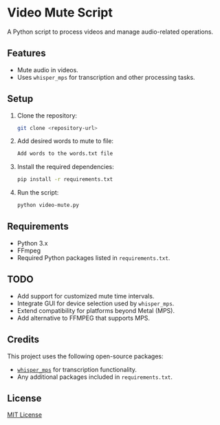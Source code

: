 # Video Mute Script

A Python script to process videos and manage audio-related operations.

## Features
- Mute audio in videos.
- Uses `whisper_mps` for transcription and other processing tasks.

## Setup
1. Clone the repository:
   ```bash
   git clone <repository-url>
   ```  
2. Add desired words to mute to file:
   ```bash
   Add words to the words.txt file
   ```
3. Install the required dependencies:
   ```bash
   pip install -r requirements.txt
   ```
4. Run the script:
   ```bash
   python video-mute.py
   ```

## Requirements
- Python 3.x
- FFmpeg
- Required Python packages listed in `requirements.txt`.

## TODO
- Add support for customized mute time intervals.
- Integrate GUI for device selection used by `whisper_mps`.
- Extend compatibility for platforms beyond Metal (MPS).
- Add alternative to FFMPEG that supports MPS.

## Credits
This project uses the following open-source packages:
- [`whisper_mps`](https://github.com/AtomGradient/whisper-mps) for transcription functionality.
- Any additional packages included in `requirements.txt`.

## License
[MIT License](LICENSE)

